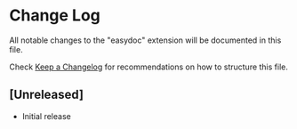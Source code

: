 # Change Log

All notable changes to the "easydoc" extension will be documented in this file.

Check [Keep a Changelog](http://keepachangelog.com/) for recommendations on how to structure this file.

## [Unreleased]

- Initial release